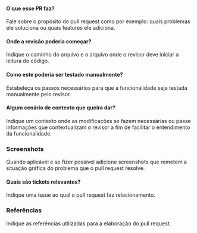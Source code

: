 #### O que esse PR faz?
Fale sobre o propósito do pull request como por exemplo: quais problemas ele soluciona ou quais features ele adiciona.

#### Onde a revisão poderia começar?
Indique o caminho do arquivo e o arquivo onde o revisor deve iniciar a leitura do código.

#### Como este poderia ser testado manualmente?
Estabeleça os passos necessários para que a funcionalidade seja testada manualmente pelo revisor.

#### Algum cenário de contexto que queira dar?
Indique um contexto onde as modificações se fazem necessárias ou passe informações que contextualizam
o revisor a fim de facilitar o entendimento da funcionalidade.

### Screenshots
Quando aplicável e se fizer possível adicione screenshots que remetem a situação gráfica do problema que o pull request resolve.

#### Quais são tickets relevantes?
Indique uma issue ao qual o pull request faz relacionamento.

### Referências
Indique as referências utilizadas para a elaboração do pull request.

